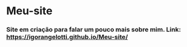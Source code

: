 # Meu-site
### Site em criação para falar um pouco mais sobre mim. Link: https://igorangelotti.github.io/Meu-site/
